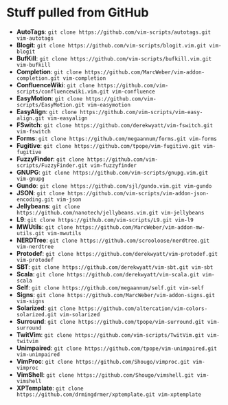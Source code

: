 # Stuff pulled from GitHub

* **AutoTags**:       `git clone https://github.com/vim-scripts/autotags.git vim-autotags`
* **Blogit**:         `git clone https://github.com/vim-scripts/blogit.vim.git vim-blogit`
* **BufKill**:        `git clone https://github.com/vim-scripts/bufkill.vim.git vim-bufkill`
* **Completion**:     `git clone https://github.com/MarcWeber/vim-addon-completion.git vim-completion`
* **ConfluenceWiki**: `git clone https://github.com/vim-scripts/confluencewiki.vim.git vim-confluence`
* **EasyMotion**:     `git clone https://github.com/vim-scripts/EasyMotion.git vim-easymotion`
* **EasyAlign**:      `git clone https://github.com/vim-scripts/vim-easy-align.git vim-easyalign`
* **FSwitch**:        `git clone https://github.com/derekwyatt/vim-fswitch.git vim-fswitch`
* **Forms**:          `git clone https://github.com/megaannum/forms.git vim-forms`
* **Fugitive**:       `git clone https://github.com/tpope/vim-fugitive.git vim-fugitive`
* **FuzzyFinder**:    `git clone https://github.com/vim-scripts/FuzzyFinder.git vim-fuzzyfinder`
* **GNUPG**:          `git clone https://github.com/vim-scripts/gnupg.vim.git vim-gnupg`
* **Gundo**:          `git clone https://github.com/sjl/gundo.vim.git vim-gundo`
* **JSON**:           `git clone https://github.com/vim-scripts/vim-addon-json-encoding.git vim-json`
* **Jellybeans**:     `git clone https://github.com/nanotech/jellybeans.vim.git vim-jellybeans`
* **L9**:             `git clone https://github.com/vim-scripts/L9.git vim-l9`
* **MWUtils**:        `git clone https://github.com/MarcWeber/vim-addon-mw-utils.git vim-mwutils`
* **NERDTree**:       `git clone https://github.com/scrooloose/nerdtree.git vim-nerdtree`
* **Protodef**:       `git clone https://github.com/derekwyatt/vim-protodef.git vim-protodef`
* **SBT**:            `git clone https://github.com/derekwyatt/vim-sbt.git vim-sbt`
* **Scala**:          `git clone https://github.com/derekwyatt/vim-scala.git vim-scala`
* **Self**:           `git clone https://github.com/megaannum/self.git vim-self`
* **Signs**:          `git clone https://github.com/MarcWeber/vim-addon-signs.git vim-signs`
* **Solarized**:      `git clone https://github.com/altercation/vim-colors-solarized.git vim-solarized`
* **Surround**:       `git clone https://github.com/tpope/vim-surround.git vim-surround`
* **TwitVim**:        `git clone https://github.com/vim-scripts/TwitVim.git vim-twitvim`
* **Unimpaired**:     `git clone https://github.com/tpope/vim-unimpaired.git vim-unimpaired`
* **VimProc**:        `git clone https://github.com/Shougo/vimproc.git vim-vimproc`
* **VimShell**:       `git clone https://github.com/Shougo/vimshell.git vim-vimshell`
* **XPTemplate**:     `git clone https://github.com/drmingdrmer/xptemplate.git vim-xptemplate`
